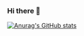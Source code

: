 ### Hi there 👋

[![Anurag's GitHub stats](https://github-readme-stats.vercel.app/api?username=RodrigoMSR)](https://github.com/anuraghazra/github-readme-stats)
